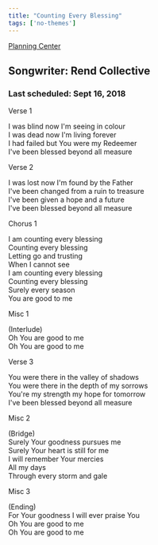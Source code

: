 ```yaml
---
title: "Counting Every Blessing"
tags: ['no-themes']
---
```


[Planning Center](https://services.planningcenteronline.com/songs/16120788)

## Songwriter: Rend Collective
### Last scheduled: Sept 16, 2018          

Verse 1  
  
I was blind now I'm seeing in colour  
I was dead now I'm living forever  
I had failed but You were my Redeemer  
I've been blessed beyond all measure  
  
Verse 2  
  
I was lost now I'm found by the Father  
I've been changed from a ruin to treasure  
I've been given a hope and a future  
I've been blessed beyond all measure  
  
Chorus 1  
  
I am counting every blessing  
Counting every blessing  
Letting go and trusting  
When I cannot see  
I am counting every blessing  
Counting every blessing  
Surely every season  
You are good to me  
  
Misc 1  
  
(Interlude)  
Oh You are good to me  
Oh You are good to me  
  
Verse 3  
  
You were there in the valley of shadows  
You were there in the depth of my sorrows  
You're my strength my hope for tomorrow  
I've been blessed beyond all measure  
  
Misc 2  
  
(Bridge)  
Surely Your goodness pursues me  
Surely Your heart is still for me  
I will remember Your mercies  
All my days  
Through every storm and gale  
  
Misc 3  
  
(Ending)  
For Your goodness I will ever praise You  
Oh You are good to me  
Oh You are good to me
